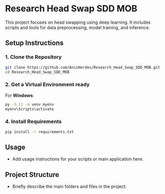 # Research Head Swap SDD MOB

This project focuses on head swapping using deep learning. It includes scripts and tools for data preprocessing, model training, and inference.

## Setup Instructions

### 1. Clone the Repository

```bash
git clone https://github.com/AnisHerdev/Research_Head_Swap_SDD_MOB.git
cd Research_Head_Swap_SDD_MOB
```

### 2. Get a Virtual Environment ready

For **Windows**:

```bash
py -3.11 -m venv myenv
myenv\Scripts\activate
```

### 4. Install Requirements

```bash
pip install -r requirements.txt
```

## Usage

- Add usage instructions for your scripts or main application here.

## Project Structure

- Briefly describe the main folders and files in the project.


